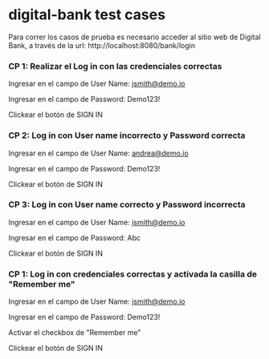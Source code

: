 # digital-bank test cases

Para correr los casos de prueba es necesario acceder al sitio web de Digital Bank, a través de la url: http://localhost:8080/bank/login

### CP 1: **Realizar el Log in con las credenciales correctas**

Ingresar en el campo de User Name: jsmith@demo.io

Ingresar en el campo de Password: Demo123!

Clickear el botón de SIGN IN

### CP 2: **Log in con User name incorrecto y Password correcta**

Ingresar en el campo de User Name: andrea@demo.io

Ingresar en el campo de Password: Demo123!

Clickear el botón de SIGN IN

### CP 3: **Log in con User name correcto y Password incorrecta**

Ingresar en el campo de User Name: jsmith@demo.io

Ingresar en el campo de Password: Abc

Clickear el botón de SIGN IN

### CP 1: **Log in con credenciales correctas y activada la casilla de "Remember me"**

Ingresar en el campo de User Name: jsmith@demo.io

Ingresar en el campo de Password: Demo123!

Activar el checkbox de "Remember me"

Clickear el botón de SIGN IN
